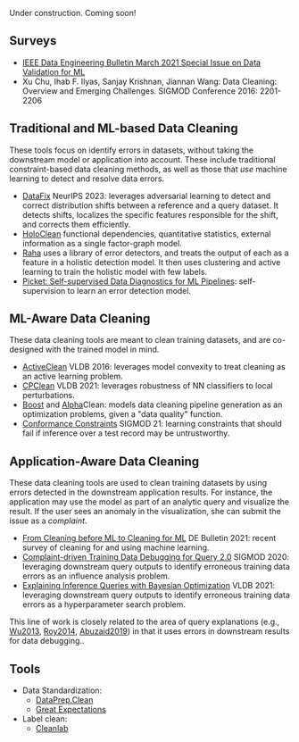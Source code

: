 Under construction. Coming soon!

## Surveys

* [IEEE Data Engineering Bulletin March 2021 Special Issue on Data Validation for ML](http://sites.computer.org/debull/A21mar/issue1.htm)
* Xu Chu, Ihab F. Ilyas, Sanjay Krishnan, Jiannan Wang: Data Cleaning: Overview and Emerging Challenges. SIGMOD Conference 2016: 2201-2206


## Traditional and ML-based Data Cleaning

These tools focus on identify errors in datasets, without taking the downstream model or application into account.
These include traditional constraint-based data cleaning methods, as well as those that _use_ machine learning to 
detect and resolve data errors.

* [DataFix](https://openreview.net/forum?id=lBhRTO2uWf) NeurIPS 2023: leverages adversarial learning to detect and correct distribution shifts between a reference and a query dataset. It detects shifts, localizes the specific features responsible for the shift, and corrects them efficiently.
* [HoloClean](https://arxiv.org/pdf/1702.00820.pdf) functional dependencies, quantitative statistics, external information as a single factor-graph model.
* [Raha](https://dl.acm.org/doi/abs/10.1145/3299869.3324956) uses a library of error detectors, and treats the output of each as a feature in a holistic detection model.  It then uses clustering and active learning to train the holistic model with few labels.
* [Picket: Self-supervised Data Diagnostics for ML Pipelines](https://arxiv.org/abs/2006.04730): self-supervision to learn an error detection model.


## ML-Aware Data Cleaning

These data cleaning tools are meant to clean training datasets, and are co-designed with the trained model
in mind.  

* [ActiveClean](https://dl.acm.org/doi/pdf/10.14778/2994509.2994514) VLDB 2016: leverages model convexity to treat cleaning as an active learning problem.
* [CPClean](https://arxiv.org/pdf/2005.05117.pdf) VLDB 2021: leverages robustness of NN classifiers to local perturbations.
* [Boost](https://arxiv.org/abs/1711.01299) and [Alpha](https://arxiv.org/abs/1904.11827)Clean: models data cleaning pipeline generation as an optimization problems, given a "data quality" function.
* [Conformance Constraints](https://dl.acm.org/doi/10.1145/3448016.3452795) SIGMOD 21: learning constraints that should fail if inference over a test record may be untrustworthy.

## Application-Aware Data Cleaning

These data cleaning tools are used to clean training datasets by using errors detected in the downstream application results.
For instance, the application may use the model as part of an analytic query and visualize the result.  If the user sees an anomaly in the visualization, she can submit the issue as a _complaint_.   

* [From Cleaning before ML to Cleaning for ML](http://sites.computer.org/debull/A21mar/p24.pdf) DE Bulletin 2021: recent survey of cleaning for and using machine learning.
* [Complaint-driven Training Data Debugging for Query 2.0](https://arxiv.org/pdf/2004.05722.pdf) SIGMOD 2020: leveraging downstream query outputs to identify erroneous training data errors as an influence analysis problem.
* [Explaining Inference Queries with Bayesian Optimization](https://arxiv.org/abs/2102.0530://arxiv.org/abs/2102.05308) VLDB 2021: leveraging downstream query outputs to identify erroneous training data errors as a hyperparameter search problem.

This line of work is closely related to the area of query explanations (e.g., [Wu2013](http://sirrice.github.io/files/papers/scorpion-vldb13.pdf), [Roy2014](https://dl.acm.org/doi/abs/10.1145/2588555.2588578), [Abuzaid2019](https://cs.stanford.edu/~matei/papers/2019/vldb_macrobase_diff.pdf)) in that it uses errors in downstream results for data debugging..


## Tools

* Data Standardization: 
  * [DataPrep.Clean](https://docs.dataprep.ai/user_guide/clean/introduction.html)
  * [Great Expectations](https://greatexpectations.io/)
* Label clean:
  * [Cleanlab](https://docs.cleanlab.ai/v1.0.1/index.html)
